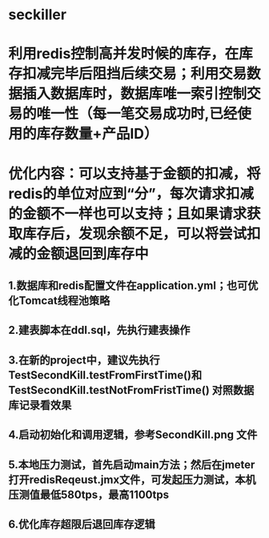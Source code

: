 # seckiller

# 利用redis控制高并发时候的库存，在库存扣减完毕后阻挡后续交易；利用交易数据插入数据库时，数据库唯一索引控制交易的唯一性（每一笔交易成功时,已经使用的库存数量+产品ID）
# 优化内容：可以支持基于金额的扣减，将redis的单位对应到“分”，每次请求扣减的金额不一样也可以支持；且如果请求获取库存后，发现余额不足，可以将尝试扣减的金额退回到库存中

## 1.数据库和redis配置文件在application.yml；也可优化Tomcat线程池策略
## 2.建表脚本在ddl.sql，先执行建表操作
## 3.在新的project中，建议先执行TestSecondKill.testFromFirstTime()和 TestSecondKill.testNotFromFristTime() 对照数据库记录看效果
## 4.启动初始化和调用逻辑，参考SecondKill.png 文件
## 5.本地压力测试，首先启动main方法；然后在jmeter打开redisReqeust.jmx文件，可发起压力测试，本机压测值最低580tps，最高1100tps
## 6.优化库存超限后退回库存逻辑
